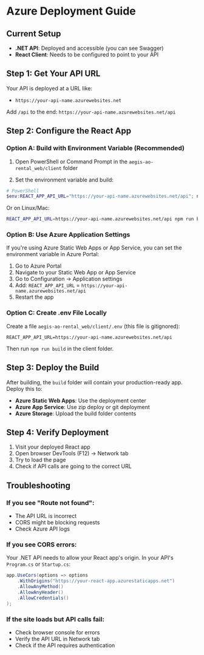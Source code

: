 # Azure Deployment Guide

## Current Setup
- **.NET API**: Deployed and accessible (you can see Swagger)
- **React Client**: Needs to be configured to point to your API

## Step 1: Get Your API URL

Your API is deployed at a URL like:
- `https://your-api-name.azurewebsites.net`

Add `/api` to the end: `https://your-api-name.azurewebsites.net/api`

## Step 2: Configure the React App

### Option A: Build with Environment Variable (Recommended)

1. Open PowerShell or Command Prompt in the `aegis-ao-rental_web/client` folder

2. Set the environment variable and build:
```powershell
# PowerShell
$env:REACT_APP_API_URL="https://your-api-name.azurewebsites.net/api"; npm run build
```

Or on Linux/Mac:
```bash
REACT_APP_API_URL=https://your-api-name.azurewebsites.net/api npm run build
```

### Option B: Use Azure Application Settings

If you're using Azure Static Web Apps or App Service, you can set the environment variable in Azure Portal:

1. Go to Azure Portal
2. Navigate to your Static Web App or App Service
3. Go to Configuration → Application settings
4. Add: `REACT_APP_API_URL` = `https://your-api-name.azurewebsites.net/api`
5. Restart the app

### Option C: Create .env File Locally

Create a file `aegis-ao-rental_web/client/.env` (this file is gitignored):

```env
REACT_APP_API_URL=https://your-api-name.azurewebsites.net/api
```

Then run `npm run build` in the client folder.

## Step 3: Deploy the Build

After building, the `build` folder will contain your production-ready app. Deploy this to:

- **Azure Static Web Apps**: Use the deployment center
- **Azure App Service**: Use zip deploy or git deployment
- **Azure Storage**: Upload the build folder contents

## Step 4: Verify Deployment

1. Visit your deployed React app
2. Open browser DevTools (F12) → Network tab
3. Try to load the page
4. Check if API calls are going to the correct URL

## Troubleshooting

### If you see "Route not found":
- The API URL is incorrect
- CORS might be blocking requests
- Check Azure API logs

### If you see CORS errors:
Your .NET API needs to allow your React app's origin. In your API's `Program.cs` or `Startup.cs`:

```csharp
app.UseCors(options => options
    .WithOrigins("https://your-react-app.azurestaticapps.net")
    .AllowAnyMethod()
    .AllowAnyHeader()
    .AllowCredentials()
);
```

### If the site loads but API calls fail:
- Check browser console for errors
- Verify the API URL in Network tab
- Check if the API requires authentication

